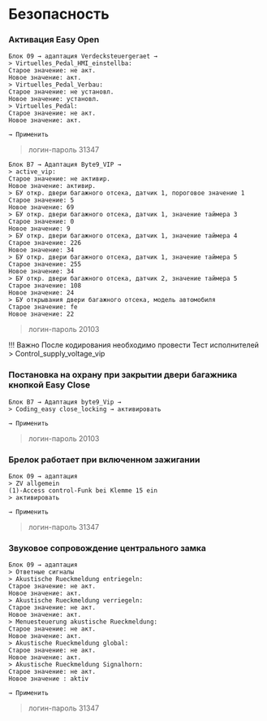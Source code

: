 # Безопасность

### Активация Easy Open

	Блок 09 → адаптация Verdecksteuergeraet →
	> Virtuelles_Pedal_HMI_einstellba:
	Старое значение: не акт.
	Новое значение: акт.
	> Virtuelles_Pedal_Verbau:
	Старое значение: не установл.
	Новое значение: установл.
	> Virtuelles_Pedal:
	Старое значение: не акт.
	Новое значение: акт.
	
	→ Применить

> логин-пароль 31347

	Блок B7 → Адаптация Byte9_VIP →
	> active_vip:
	Старое значение: не активир.
	Новое значение: активир.
	> БУ откр. двери багажного отсека, датчик 1, пороговое значение 1
	Старое значение: 5
	Новое значение: 69
	> БУ откр. двери багажного отсека, датчик 1, значение таймера 3
	Старое значение: 0
	Новое значение: 9
	> БУ откр. двери багажного отсека, датчик 1, значение таймера 4
	Старое значение: 226
	Новое значение: 34
	> БУ откр. двери багажного отсека, датчик 1, значение таймера 5
	Старое значение: 255
	Новое значение: 34
	> БУ откр. двери багажного отсека, датчик 2, значение таймера 5
	Старое значение: 108
	Новое значение: 24
	> БУ открывания двери багажного отсека, модель автомобиля
	Старое значение: fe
	Новое значение: 22

> логин-пароль 20103

!!! Важно
	После кодирования необходимо провести Тест исполнителей
	> Control_supply_voltage_vip

### Постановка на охрану при закрытии двери багажника кнопкой Easy Close

	Блок B7 → Адаптация byte9_Vip →
	> Coding_easy close_locking → активировать
	
    → Применить

> логин-пароль 20103

### Брелок работает при включенном зажигании

	Блок 09 → адаптация
	> ZV allgemein
	(1)-Access control-Funk bei Klemme 15 ein 
	> активировать
	
	→ Применить

> логин-пароль 31347

### Звуковое сопровождение центрального замка

    Блок 09 → адаптация
    > Ответные сигналы
    > Akustische Rueckmeldung entriegeln:
    Старое значение: не акт.
    Новое значение: акт.
    > Akustische Rueckmeldung verriegeln:
    Старое значение: не акт.
    Новое значение: акт.
    > Menuesteuerung akustische Rueckmeldung:
    Старое значение: не акт.
    Новое значение: акт.
    > Akustische Rueckmeldung global:
    Старое значение: не акт.
    Новое значение: акт.
    > Akustische Rueckmeldung Signalhorn:
    Старое значение: не акт.
    Новое значение : aktiv
    
    → Применить
    
> логин-пароль 31347    
